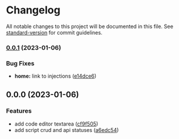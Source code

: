 # Changelog

All notable changes to this project will be documented in this file. See [standard-version](https://github.com/conventional-changelog/standard-version) for commit guidelines.

### [0.0.1](https://github.com/robinrullo/api-land-control-center/compare/v0.0.0...v0.0.1) (2023-01-06)


### Bug Fixes

* **home:** link to injections ([e14dce6](https://github.com/robinrullo/api-land-control-center/commit/e14dce606046999e7655a7b0ed6f5d29c1c50378))

## 0.0.0 (2023-01-06)


### Features

* add code editor textarea ([cf9f505](https://github.com/robinrullo/api-land-control-center/commit/cf9f505a28af8ef6387ec77978485dffed656e61))
* add script crud and api statuses ([a6edc54](https://github.com/robinrullo/api-land-control-center/commit/a6edc549913ec7381058b7a53f5f95760ee77d7a))
